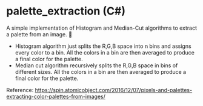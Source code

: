 # palette_extraction (C#)

A simple implementation of Histogram and Median-Cut algorithms to extract a palette from an image. 🌈

 - Histogram algorithm just splits the R,G,B space into n bins and assigns every color to a bin. All the colors in a bin are then averaged to produce a final color for the palette.
 - Median cut algorithm recursively splits the R,G,B space in bins of different sizes. All the colors in a bin are then averaged to produce a final color for the palette.

Reference:
https://spin.atomicobject.com/2016/12/07/pixels-and-palettes-extracting-color-palettes-from-images/
